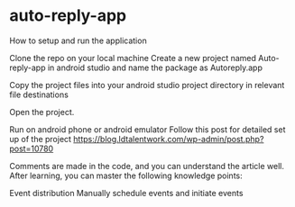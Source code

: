 # auto-reply-app
How to setup and run the application

Clone the repo on your local machine
Create a new project named Auto-reply-app in android studio and name the package as Autoreply.app

Copy the project files into your android studio project directory in relevant file destinations 

Open the project.

Run on android phone or android emulator
Follow this post for detailed set up of the project https://blog.ldtalentwork.com/wp-admin/post.php?post=10780

Comments are made in the code, and you can understand the article well. After learning, you can master the following knowledge points:

Event distribution
Manually schedule events and initiate events
